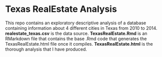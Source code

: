 # Texas RealEstate Analysis
This repo contains an exploratory descriptive analysis of a database containing information about 4 different cities in Texas from 2010 to 2014. 
**realestate_texas.csv** is the data source. **TexasRealEstate.Rmd** is an RMarkdown file that contains the base .Rmd code that generates the TexasRealEstate.html file once it compiles.
**TexasRealEstate.html** is the thorough analysis that I have produced.

